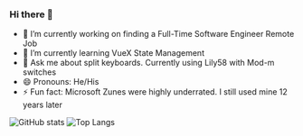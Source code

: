 ### Hi there 👋

<!--
**PilarCha/PilarCha** is a ✨ _special_ ✨ repository because its `README.md` (this file) appears on your GitHub profile.

Here are some ideas to get you started:
-->
- 🔭 I’m currently working on finding a Full-Time Software Engineer Remote Job
- 🌱 I’m currently learning VueX State Management
- 💬 Ask me about split keyboards. Currently using Lily58 with Mod-m switches
- 😄 Pronouns: He/His
- ⚡ Fun fact: Microsoft Zunes were highly underrated. I still used mine 12 years later

![GitHub stats](https://github-readme-stats.vercel.app/api?username=PilarCha&show_icons=true&theme=radical)
![Top Langs](https://github-readme-stats.vercel.app/api/top-langs/?username=PilarCha&theme=radical&hide=HTML,css)
